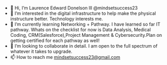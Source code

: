 - 👋 Hi, I’m Laurence Edward Donelson lll @mindsetsuccess23
- 👀 I’m interested in the digital infrastructure to help make the physical instructure better. Technology interests me. 
- 🌱 I’m currently learning Networking + Pathway. I have learned so far IT pathway. Whats on the checklist for now is Data Analysis, Medical Coding, CRM(Salesforce),Project Management & Cybersecurity.Plan on getting certified for each pathway as well!
- 💞️ I’m looking to collaborate in detail. I am open to the full spectrum of whatever it takes to upgrade.
- 📫 How to reach me mindsetsuccess23@gmail.com


<!---
mindsetsuccess23/mindsetsuccess23 is a ✨ special ✨ repository because its `README.md` (this file) appears on your GitHub profile.
You can click the Preview link to take a look at your changes.
--->
